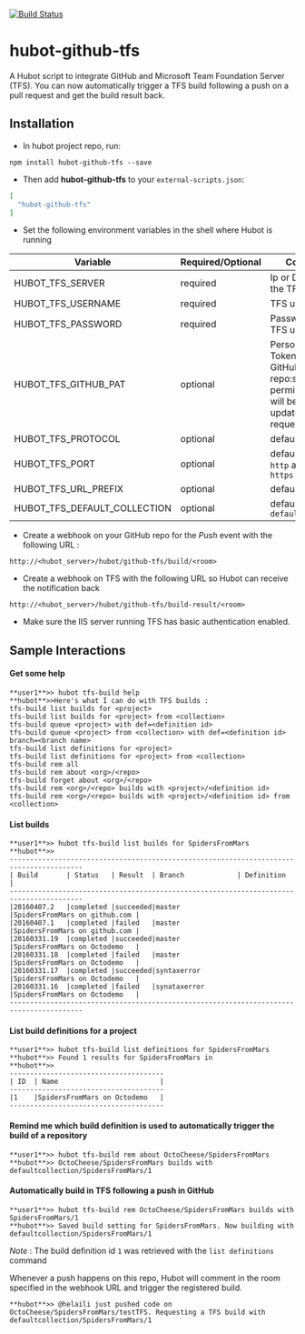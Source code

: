 [![Build Status](https://travis-ci.org/helaili/hubot-github-tfs.svg?branch=master)](https://travis-ci.org/helaili/hubot-github-tfs)

# hubot-github-tfs

A Hubot script to integrate GitHub and Microsoft Team Foundation Server (TFS).
You can now automatically trigger a TFS build following a push on a pull request and get the build result back.

## Installation

- In hubot project repo, run:

`npm install hubot-github-tfs --save`

- Then add **hubot-github-tfs** to your `external-scripts.json`:

```json
[
  "hubot-github-tfs"
]
```

- Set the following environment variables in the shell where Hubot is running

| Variable | Required/Optional | Comments |
|----------|---------|----------|
|HUBOT_TFS_SERVER|required|Ip or DNS name of the TFS server|
|HUBOT_TFS_USERNAME|required|TFS username|
|HUBOT_TFS_PASSWORD|required|Password of the TFS user|
|HUBOT_TFS_GITHUB_PAT|optional|Personal Access Token of the GitHub user with repo:status permission. This will be used to update the pull request status.|
|HUBOT_TFS_PROTOCOL|optional|default to `https`|
|HUBOT_TFS_PORT|optional|default to `80` for `http` and `443` for `https`|
|HUBOT_TFS_URL_PREFIX|optional|default to `/`|
|HUBOT_TFS_DEFAULT_COLLECTION|optional|default to `defaultcollection`|

- Create a webhook on your GitHub repo for the *Push* event with the following URL :
```
http://<hubot_server>/hubot/github-tfs/build/<room>
```

- Create a webhook on TFS with the following URL so Hubot can receive the notification back
```
http://<hubot_server>/hubot/github-tfs/build-result/<room>
```

- Make sure the IIS server running TFS has basic authentication enabled. 

## Sample Interactions


#### Get some help

```
**user1**>> hubot tfs-build help
**hubot**>>Here's what I can do with TFS builds :
tfs-build list builds for <project>
tfs-build list builds for <project> from <collection>
tfs-build queue <project> with def=<definition id>
tfs-build queue <project> from <collection> with def=<definition id> branch=<branch name>
tfs-build list definitions for <project>
tfs-build list definitions for <project> from <collection>
tfs-build rem all
tfs-build rem about <org>/<repo>
tfs-build forget about <org>/<repo>
tfs-build rem <org>/<repo> builds with <project>/<definition id>
tfs-build rem <org>/<repo> builds with <project>/<definition id> from <collection>
```

#### List builds
```
**user1**>> hubot tfs-build list builds for SpidersFromMars
**hubot**>>
----------------------------------------------------------------------------------------
| Build       | Status   | Result  | Branch             | Definition                   |
----------------------------------------------------------------------------------------
|20160407.2   |completed |succeeded|master              |SpidersFromMars on github.com |
|20160407.1   |completed |failed   |master              |SpidersFromMars on github.com |
|20160331.19  |completed |succeeded|master              |SpidersFromMars on Octodemo   |
|20160331.18  |completed |failed   |master              |SpidersFromMars on Octodemo   |
|20160331.17  |completed |succeeded|syntaxerror         |SpidersFromMars on Octodemo   |
|20160331.16  |completed |failed   |synataxerror        |SpidersFromMars on Octodemo   |
----------------------------------------------------------------------------------------

```

#### List build definitions for a project
```
**user1**>> hubot tfs-build list definitions for SpidersFromMars
**hubot**>> Found 1 results for SpidersFromMars in
**hubot**>>
--------------------------------------
| ID  | Name                         |
--------------------------------------
|1    |SpidersFromMars on Octodemo   |
--------------------------------------
```

#### Remind me which build definition is used to automatically trigger the build of a repository
```
**user1**>> hubot tfs-build rem about OctoCheese/SpidersFromMars
**hubot**>> OctoCheese/SpidersFromMars builds with defaultcollection/SpidersFromMars/1
```

#### Automatically build in TFS following a push in GitHub
```
**user1**>> hubot tfs-build rem OctoCheese/SpidersFromMars builds with SpidersFromMars/1
**hubot**>> Saved build setting for SpidersFromMars. Now building with defaultcollection/SpidersFromMars/1
```
*Note* : The build definition id ```1``` was retrieved with the ```list definitions``` command

Whenever a push happens on this repo, Hubot will comment in the room specified in the webhook URL and trigger the registered build.

```
**hubot**>> @helaili just pushed code on OctoCheese/SpidersFromMars/testTFS. Requesting a TFS build with defaultcollection/SpidersFromMars/1
```
